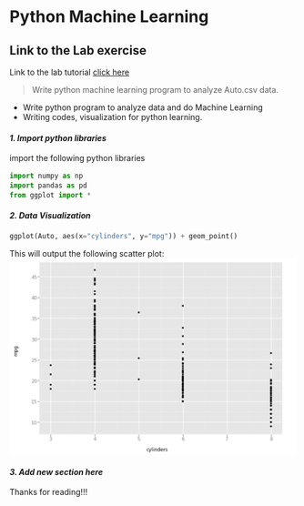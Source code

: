 # Python Machine Learning

## Link to the Lab exercise
Link to the lab tutorial [click here](http://www.science.smith.edu/~jcrouser/SDS293/labs/python-intro.html)

> Write python machine learning program to analyze Auto.csv data.

* Write python program to analyze data and do Machine Learning
* Writing codes, visualization for python learning.

#### *1. Import python libraries*

import the following python libraries

```python    
import numpy as np
import pandas as pd
from ggplot import *
```

#### *2. Data Visualization*

```python    
ggplot(Auto, aes(x="cylinders", y="mpg")) + geom_point()
```
This will output the following scatter plot:
![plot](images/scatter-plot.png)

#### *3. Add new section here*


Thanks for reading!!!
